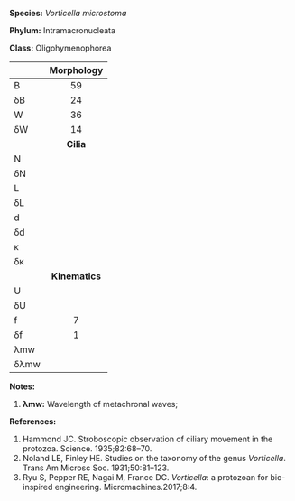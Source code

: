 **Species:** *Vorticella microstoma*

**Phylum:** Intramacronucleata

**Class:** Oligohymenophorea

|      | **Morphology** |
| :--- | :------------: |
| B    | 59 |
| δB   | 24 |
| W    | 36 |
| δW   | 14 |
|      | **Cilia** |
| N    |  |
| δN   |  |
| L    |  |
| δL   |  |
| d    |  |
| δd   |  |
| κ    |  |
| δκ   |  |
|      | **Kinematics** |
| U    |  |
| δU   |  |
| f    | 7 |
| δf   | 1 |
| λmw  |  |
| δλmw |  |

**Notes:**

1. **λmw:** Wavelength of metachronal waves;

**References:**

1. Hammond JC.  Stroboscopic observation of ciliary movement in the protozoa.  Science. 1935;82:68–70.
1. Noland LE, Finley HE. Studies on the taxonomy of the genus *Vorticella*. Trans Am Microsc Soc. 1931;50:81–123.
1. Ryu S, Pepper RE, Nagai M, France DC. *Vorticella*:  a protozoan for bio-inspired engineering.  Micromachines.2017;8:4.
